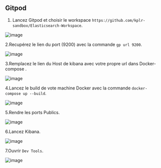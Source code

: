 ## Gitpod
1. Lancez Gitpod et choisir le workspace `https://github.com/kplr-sandbox/Elasticsearch-Workspace`.

![image](https://user-images.githubusercontent.com/123748165/233936246-38750456-19dd-4174-a0d4-b58a29d88637.png)

2.Recupérez le lien du port (9200) avec la commande `gp url 9200`.

![image](https://user-images.githubusercontent.com/123748165/233939420-7178a44b-3d53-4702-9c86-6807949ad2c4.png)

3.Remplacez le lien du Host de kibana avec votre propre url dans Docker-compose .

![image](https://user-images.githubusercontent.com/123748165/233940088-c57354d6-117f-4d52-8edb-cbf3f08747ba.png)

4.Lancez le build de vote machine Docker avec la commande `docker-compose up --build`.

![image](https://user-images.githubusercontent.com/123748165/233940563-5ac5cc90-5575-4631-affc-3beb5a998db8.png)

5.Rendre les ports Publics.

![image](https://user-images.githubusercontent.com/123748165/233942615-c44bd842-a2dc-49d8-8711-c07540babdfd.png)

6.Lancez Kibana.

![image](https://user-images.githubusercontent.com/123748165/233942902-479b4cc6-461f-4c20-8b80-468c143d378d.png)

7.Ouvrir `Dev Tools`.

![image](https://user-images.githubusercontent.com/123748165/233959817-5cbf522e-072a-4403-a3b5-70666aaf2b02.png)

